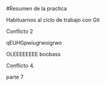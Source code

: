 #Resumen de la practica

Habituarnos al ciclo de trabajo con Git


Conflicto 2

qEUHGpwiugrwoigrwo

OLEEEEEEEE
boobass




Conflicto 4.

parte 7